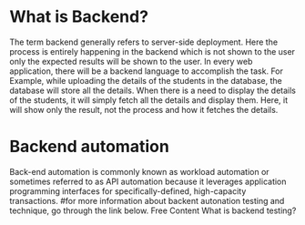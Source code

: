 # What is Backend?
The term backend generally refers to server-side deployment. Here the process is entirely happening in the backend which is not shown to the user only the expected results will be shown to the user. In every web application, there will be a backend language to accomplish the task.
For Example, while uploading the details of the students in the database, the database will store all the details. When there is a need to display the details of the students, it will simply fetch all the details and display them. Here, it will show only the result, not the process and how it fetches the details. 

# Backend automation
Back-end automation is commonly known as workload automation or sometimes referred to as API automation because it leverages application programming interfaces for specifically-defined, high-capacity transactions.
#for more information about backent autonation testing and technique, go through the link below.
<ResourceGroupTitle>Free Content</ResourceGroupTitle>
<BadgeLink colorScheme='yellow' badgeText='Read' href='https://testinggenez.com/what-is-backend-testing-and-types/'>What is backend testing?</BadgeLink>
